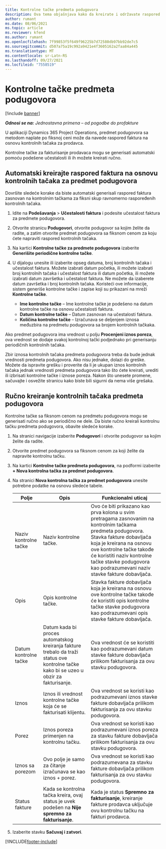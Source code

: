 ```yaml
---
title: Kontrolne tačke predmeta podugovora
description: Ova tema objašnjava kako da kreirate i održavate raspored faktura zasnovan na kontrolnim tačkama za podugovor sa prodavcem.
author: rumant
ms.date: 08/06/2021
ms.topic: article
ms.reviewer: kfend
ms.author: rumant
ms.openlocfilehash: 7f99853f5f649f96225b7d72580db97bb92de7c5
ms.sourcegitcommit: d507a75a19c992a9421e4f3605162a2faa84a445
ms.translationtype: MT
ms.contentlocale: sr-Latn-RS
ms.lasthandoff: 09/27/2021
ms.locfileid: "7558519"
---
```

# <a name="subcontract-line-milestones"></a>Kontrolne tačke predmeta podugovora

[!include [banner](../../includes/dataverse-preview.md)]

_**Odnosi se na:** Jednostavna primena – od pogodbe do profakture_

U aplikaciji Dynamics 365 Project Operations, predmet podugovora sa metodom naplate po fiksnoj ceni može da navede raspored faktura na osnovu kontrolnih tačaka za prodavca.

Kontrolne tačke za fakturisanje prodavaca mogu se generisati automatski pomoću podešene učestalosti ili ih možete kreirati ručno.

## <a name="automatically-create-a-milestone-based-invoice-schedule-for-a-subcontract-line"></a>Automatski kreirajte raspored faktura na osnovu kontrolnih tačaka za predmet podugovora

Dovršite sledeće korake da biste automatski generisali raspored faktura zasnovan na kontrolnim tačkama za fiksni skup ravnomerno raspoređenih kontrolnih tačaka.

1. Idite na **Podešavanja** > **Učestalosti faktura** i podesite učestalost faktura za predmete podugovora.
2. Otvorite stranicu **Podugovori**, otvorite podugovor sa kojim želite da radite, a zatim otvorite predmet podugovora sa fiksnom cenom za koju ćete napraviti raspored kontrolnih tačaka.
3. Na kartici **Kontrolne tačke za predmete podugovora** izaberite **Generišite periodične kontrolne tačke**.
4. U dijalogu unesite ili izaberite opseg datuma, broj kontrolnih tačaka i učestalost faktura. Možete izabrati datum početka, ili možete izabrati broj kontrolnih tačaka i učestalost faktura ili datum početka, ili možete izabrati datum završetka i učestalost faktura. Ne možete da izaberete datum završetka i broj kontrolnih tačaka.
Koristeći ove informacije, sistem generiše kontrolne tačke i zapise koji su prikazani na mreži **Kontrolne tačke**.

   - **Ime kontrolne tačke** – Ime kontrolne tačke je podešeno na datum kontrolne tačke na osnovu učestalosti faktura.
   - **Datum kontrolne tačke** – Datum zasnovan na učestalosti faktura.
   - **Količina kontrolne tačke** – Izračunava se deljenjem iznosa međuzbira na predmetu podugovora sa brojem kontrolnih tačkaka.

Ako predmet podugovora ima vrednost u polju **Procenjeni iznos poreza**, ova vrednost se dodaje svakoj kontrolnoj tački podjednako pri generisanju periodičnih kontrolnih tačaka.

Zbir iznosa kontrolnih tačaka predmeta podugovora treba da bude jednak vrednosti predmeta podugovora. Ako nisu jednake, dolazi do greške. Možete da ispravite grešku i proverite da li je ukupan iznos kontrolnih tačaka jednak vrednosti predmeta podugovora tako što ćete kreirati, urediti ili izbrisati kontrolne tačke i iznose poreza. Nakon što unesete promene, sačuvajte i osvežite stranicu kako biste bili sigurni da nema više grešaka.

## <a name="manually-create-subcontract-line-milestones"></a>Ručno kreiranje kontrolnih tačaka predmeta podugovora

Kontrolne tačke sa fiksnom cenom na predmetu podugovora mogu se generisati ručno ako se periodično ne dele. Da biste ručno kreirali kontrolnu tačku predmeta podugovora, obavite sledeće korake.

1. Na stranici navigacije izaberite **Podugovori** i otvorite podugovor sa kojim želite da radite.
2. Otvorite predmet podugovora sa fiksnom cenom za koji želite da napravite kontrolnu tačku.
3. Na kartici **Kontrolne tačke predmeta podugovora**, na podformi izaberite **+ Nova kontrolna tačka za predmet podugovora**.
4. Na stranici **Nova kontrolna tačka za predmet podugovora** unesite potrebne podatke na osnovu sledeće tabele.

    | Polje | Opis |Funkcionalni uticaj|
    | --- | --- |----------------------|
    | Naziv kontrolne tačke | Naziv kontrolne tačke. |Ovo će biti prikazano kao prva kolona u svim pretragama zasnovanim na kontrolnim tačkama predmeta podugovora. Stavka fakture dobavljača koja je kreirana na osnovu ove kontrolne tačke takođe će koristiti naziv kontrolne tačke stavke podugovora kao podrazumevani naziv stavke fakture dobavljača.|
    | Opis | Opis kontrolne tačke. |Stavka fakture dobavljača koja je kreirana na osnovu ove kontrolne tačke takođe će koristiti opis kontrolne tačke stavke podugovora kao podrazumevani opis stavke fakture dobavljača.|
    | Datum kontrolne tačke | Datum kada bi proces automatskog kreiranja fakture trebalo da traži status ove kontrolne tačke kako bi se uzeo u obzir za fakturisanje.| Ova vrednost će se koristiti kao podrazumevani datum stavke fakture dobavljača prilikom fakturisanja za ovu stavku podugovora. |
    | Iznos | Iznos ili vrednost kontrolne tačke koja će se fakturisati klijentu. |Ova vrednost se koristi kao podrazumevani iznos stavke fakture dobavljača prilikom fakturisanja za ovu stavku podugovora. |
    | Porez | Iznos poreza primenjen na kontrolnu tačku.| Ova vrednost se koristi kao podrazumevani iznos poreza za stavku fakture dobavljača prilikom fakturisanja za ovu stavku podugovora. |
    | Iznos sa porezom | Ovo polje je samo za čitanje izračunava se kao iznos + porez.|Ova vrednost se koristi kao podrazumevana za stavku fakture dobavljača prilikom fakturisanja za ovu stavku podugovora. |
    | Status fakture | Kada se kontrolna tačka kreira, ovaj status je uvek podešen na **Nije spremno za fakturisanje**.|  Kada je status **Spremno za fakturisanje**, kreiranje fakture prodavca uključuje ovu kontrolnu tačku na fakturi prodavca. |

5. Izaberite stavku **Sačuvaj i zatvori**.


[!INCLUDE[footer-include](../../includes/footer-banner.md)]
